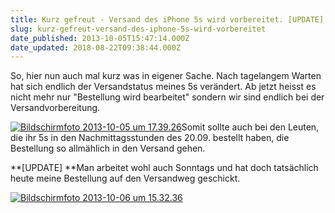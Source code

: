 ```yaml
---
title: Kurz gefreut - Versand des iPhone 5s wird vorbereitet. [UPDATE]
slug: kurz-gefreut-versand-des-iphone-5s-wird-vorbereitet
date_published: 2013-10-05T15:47:14.000Z
date_updated: 2018-08-22T09:38:44.000Z
---
```


So, hier nun auch mal kurz was in eigener Sache. Nach tagelangem Warten hat sich endlich der Versandstatus meines 5s verändert. Ab jetzt heisst es nicht mehr nur "Bestellung wird bearbeitet" sondern wir sind endlich bei der Versandvorbereitung.

[![Bildschirmfoto 2013-10-05 um 17.39.26](//picdump.thafaker.de/2013/10/Bildschirmfoto-2013-10-05-um-17.39.26-580x162.png)](__GHOST_URL__/kurz-gefreut-versand-des-iphone-5s-wird-vorbereitet/bildschirmfoto-2013-10-05-um-17-39-26/)Somit sollte auch bei den Leuten, die ihr 5s in den Nachmittagsstunden des 20.09. bestellt haben, die Bestellung so allmählich in den Versand gehen.

**[UPDATE]
**Man arbeitet wohl auch Sonntags und hat doch tatsächlich heute meine Bestellung auf den Versandweg geschickt.

[![Bildschirmfoto 2013-10-06 um 15.32.36](//picdump.thafaker.de/2013/10/Bildschirmfoto-2013-10-06-um-15.32.36.png)](__GHOST_URL__/kurz-gefreut-versand-des-iphone-5s-wird-vorbereitet/bildschirmfoto-2013-10-06-um-15-32-36/)

